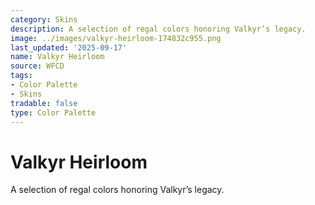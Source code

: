 ```yaml
---
category: Skins
description: A selection of regal colors honoring Valkyr’s legacy.
image: ../images/valkyr-heirloom-174832c955.png
last_updated: '2025-09-17'
name: Valkyr Heirloom
source: WFCD
tags:
- Color Palette
- Skins
tradable: false
type: Color Palette
---
```


# Valkyr Heirloom

A selection of regal colors honoring Valkyr’s legacy.

